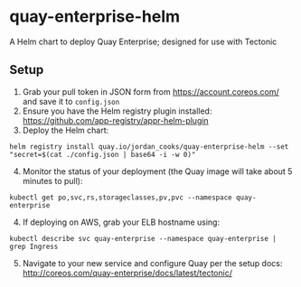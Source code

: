 # quay-enterprise-helm
A Helm chart to deploy Quay Enterprise; designed for use with Tectonic

## Setup

1. Grab your pull token in JSON form from https://account.coreos.com/ and save it to `config.json`
2. Ensure you have the Helm registry plugin installed: https://github.com/app-registry/appr-helm-plugin
3. Deploy the Helm chart:

  `helm registry install quay.io/jordan_cooks/quay-enterprise-helm --set "secret=$(cat ./config.json | base64 -i -w 0)"`

4. Monitor the status of your deployment (the Quay image will take about 5 minutes to pull):

  `kubectl get po,svc,rs,storageclasses,pv,pvc --namespace quay-enterprise`

4. If deploying on AWS, grab your ELB hostname using:

  `kubectl describe svc quay-enterprise --namespace quay-enterprise | grep Ingress`

5. Navigate to your new service and configure Quay per the setup docs: http://coreos.com/quay-enterprise/docs/latest/tectonic/
